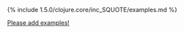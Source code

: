 {% include 1.5.0/clojure.core/inc_SQUOTE/examples.md %}

[Please add examples!](https://github.com/arrdem/grimoire/edit/master/_includes/1.6.0/clojure.core/inc_SQUOTE/examples.md)
